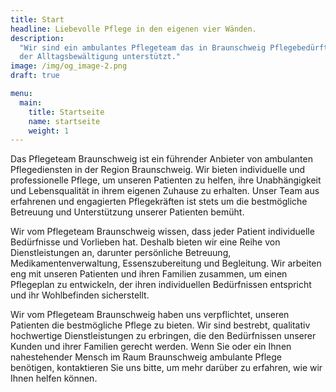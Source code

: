 ```yaml
---
title: Start
headline: Liebevolle Pflege in den eigenen vier Wänden.
description:
  "Wir sind ein ambulantes Pflegeteam das in Braunschweig Pflegebedürftige in
  der Alltagsbewältigung unterstützt."
image: /img/og_image-2.png
draft: true

menu:
  main:
    title: Startseite
    name: startseite
    weight: 1
---
```


Das Pflegeteam Braunschweig ist ein führender Anbieter von ambulanten
Pflegediensten in der Region Braunschweig. Wir bieten individuelle und
professionelle Pflege, um unseren Patienten zu helfen, ihre Unabhängigkeit und
Lebensqualität in ihrem eigenen Zuhause zu erhalten. Unser Team aus erfahrenen
und engagierten Pflegekräften ist stets um die bestmögliche Betreuung und
Unterstützung unserer Patienten bemüht.

Wir vom Pflegeteam Braunschweig wissen, dass jeder Patient individuelle
Bedürfnisse und Vorlieben hat. Deshalb bieten wir eine Reihe von
Dienstleistungen an, darunter persönliche Betreuung, Medikamentenverwaltung,
Essenszubereitung und Begleitung. Wir arbeiten eng mit unseren Patienten und
ihren Familien zusammen, um einen Pflegeplan zu entwickeln, der ihren
individuellen Bedürfnissen entspricht und ihr Wohlbefinden sicherstellt.

Wir vom Pflegeteam Braunschweig haben uns verpflichtet, unseren Patienten die
bestmögliche Pflege zu bieten. Wir sind bestrebt, qualitativ hochwertige
Dienstleistungen zu erbringen, die den Bedürfnissen unserer Kunden und ihrer
Familien gerecht werden. Wenn Sie oder ein Ihnen nahestehender Mensch im Raum
Braunschweig ambulante Pflege benötigen, kontaktieren Sie uns bitte, um mehr
darüber zu erfahren, wie wir Ihnen helfen können.
